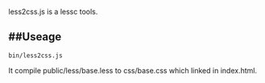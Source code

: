 less2css.js is a lessc tools.

##Useage
---

	bin/less2css.js		

It compile public/less/base.less to css/base.css which linked in index.html.


